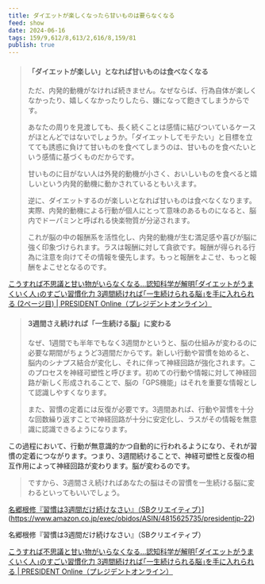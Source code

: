 ```yaml
---
title: ダイエットが楽しくなったら甘いものは要らなくなる
feed: show
date: 2024-06-16
tags: 159/9,612/8,613/2,616/8,159/81
publish: true
---
```


> #### 「ダイエットが楽しい」となれば甘いものは食べなくなる
>
>ただ、内発的動機がなければ続きません。なぜならば、行為自体が楽しくなかったり、嬉しくなかったりしたら、嫌になって飽きてしまうからです。
>
>あなたの周りを見渡しても、長く続くことは感情に結びついているケースがほとんどではないでしょうか。「ダイエットしてモテたい」と目標を立てても誘惑に負けて甘いものを食べてしまうのは、甘いものを食べたいという感情に基づくものだからです。
>
>甘いものに目がない人は外発的動機が小さく、おいしいものを食べると嬉しいという内発的動機に動かされているともいえます。
>
>逆に、ダイエットするのが楽しいとなれば甘いものは食べなくなります。実際、内発的動機による行動が個人にとって意味のあるものになると、脳内でドーパミンと呼ばれる快楽物質が分泌されます。
>
>これが脳の中の報酬系を活性化し、内発的動機が生む満足感や喜びが脳に強く印象づけられます。ラスは報酬に対して貪欲です。報酬が得られる行為に注意を向けてその情報を優先します。もっと報酬をよこせ、もっと報酬をよこせとなるのです。

[こうすれば不思議と甘い物がいらなくなる…認知科学が解明｢ダイエットがうまくいく人｣のすごい習慣化力 3週間続ければ｢一生続けられる脳｣を手に入れられる (2ページ目) | PRESIDENT Online（プレジデントオンライン）](https://president.jp/articles/-/81807?page=2)


> #### 3週間さえ続ければ「一生続ける脳」に変わる
>
>なぜ、1週間でも半年でもなく3週間かというと、脳の仕組みが変わるのに必要な期間がちょうど3週間だからです。新しい行動や習慣を始めると、脳内のシナプス結合が変化し、それに伴って神経回路が強化されます。このプロセスを神経可塑性と呼びます。初めての行動や情報に対して神経回路が新しく形成されることで、脳の「GPS機能」はそれを重要な情報として認識しやすくなります。
>
>また、習慣の定着には反復が必要です。3週間あれば、行動や習慣を十分な回数繰り返すことで神経回路が十分に安定化し、ラスがその情報を無意識に認識できるようになります。
>
この過程において、行動が無意識的かつ自動的に行われるようになり、それが習慣の定着につながります。つまり、3週間続けることで、神経可塑性と反復の相互作用によって神経回路が変わります。脳が変わるのです。
>
>ですから、3週間さえ続ければあなたの脳はその習慣を一生続ける脳に変わるといってもいいでしょう。


[名郷根修『習慣は3週間だけ続けなさい』（SBクリエイティブ）](https://president.ismcdn.jp/mwimgs/4/7/200/img_47ee4126a9ce8b0662bbca398137ba14172697.jpg)](https://www.amazon.co.jp/exec/obidos/ASIN/4815625735/presidentjp-22)

名郷根修『習慣は3週間だけ続けなさい』（SBクリエイティブ）

[こうすれば不思議と甘い物がいらなくなる…認知科学が解明｢ダイエットがうまくいく人｣のすごい習慣化力 3週間続ければ｢一生続けられる脳｣を手に入れられる | PRESIDENT Online（プレジデントオンライン）](https://president.jp/articles/-/81807)
